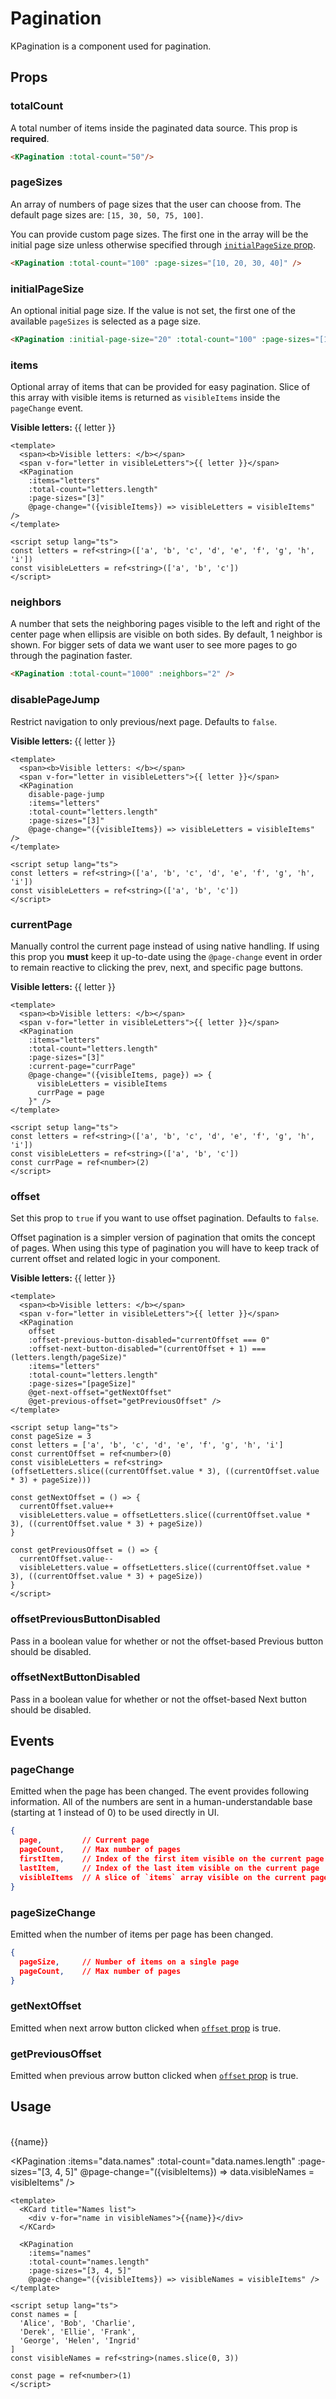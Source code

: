 # Pagination

KPagination is a component used for pagination.

<KPagination :total-count="300"/>

## Props

### totalCount

A total number of items inside the paginated data source. This prop is **required**.

```html
<KPagination :total-count="50"/>
```

### pageSizes

An array of numbers of page sizes that the user can choose from. The default page sizes are: `[15, 30, 50, 75, 100]`.

You can provide custom page sizes. The first one in the array will be the initial page size unless otherwise specified through [`initialPageSize` prop](#initialpagesize).

<KPagination :total-count="100" :page-sizes="[10, 20, 30, 40]" />

```html
<KPagination :total-count="100" :page-sizes="[10, 20, 30, 40]" />
```

### initialPageSize

An optional initial page size. If the value is not set, the first one of the available `pageSizes` is selected as a page size.

<KPagination :initial-page-size="20" :total-count="100" :page-sizes="[10, 20, 30, 40]" />

```html
<KPagination :initial-page-size="20" :total-count="100" :page-sizes="[10, 20, 30, 40]" />
```

### items

Optional array of items that can be provided for easy pagination. Slice of this array with visible items is returned as `visibleItems` inside the `pageChange` event.

<KComponent :data="{ letters: ['a', 'b', 'c', 'd', 'e', 'f', 'g', 'h', 'i'], visibleLetters: ['a', 'b', 'c']}" v-slot="{ data }">
  <div>
    <span><b>Visible letters: </b></span>
    <span v-for="letter in data.visibleLetters">{{ letter }}</span>
    <KPagination
      :items="data.letters"
      :total-count="data.letters.length"
      :page-sizes="[3]"
      @page-change="({visibleItems}) => data.visibleLetters = visibleItems" />
  </div>
</KComponent>

```vue
<template>
  <span><b>Visible letters: </b></span>
  <span v-for="letter in visibleLetters">{{ letter }}</span>
  <KPagination
    :items="letters"
    :total-count="letters.length"
    :page-sizes="[3]"
    @page-change="({visibleItems}) => visibleLetters = visibleItems" />
</template>

<script setup lang="ts">
const letters = ref<string>(['a', 'b', 'c', 'd', 'e', 'f', 'g', 'h', 'i'])
const visibleLetters = ref<string>(['a', 'b', 'c'])
</script>
```

### neighbors

A number that sets the neighboring pages visible to the left and right of the center page when ellipsis are visible on both sides. By default, 1 neighbor is shown. For bigger sets of data we want user to see more pages to go through the pagination faster.

<KPagination :total-count="1000" :neighbors="2" />

```html
<KPagination :total-count="1000" :neighbors="2" />
```

### disablePageJump

Restrict navigation to only previous/next page. Defaults to `false`.

<KComponent :data="{ letters: ['a', 'b', 'c', 'd', 'e', 'f', 'g', 'h', 'i'], visibleLetters: ['a', 'b', 'c']}" v-slot="{ data }">
  <div>
    <span><b>Visible letters: </b></span>
    <span v-for="letter in data.visibleLetters">{{ letter }} </span>
    <KPagination :items="data.letters" :total-count="data.letters.length" :page-sizes="[3]" disable-page-jump @page-change="({visibleItems}) => data.visibleLetters = visibleItems" />
  </div>
</KComponent>

```vue
<template>
  <span><b>Visible letters: </b></span>
  <span v-for="letter in visibleLetters">{{ letter }}</span>
  <KPagination
    disable-page-jump
    :items="letters"
    :total-count="letters.length"
    :page-sizes="[3]"
    @page-change="({visibleItems}) => visibleLetters = visibleItems" />
</template>

<script setup lang="ts">
const letters = ref<string>(['a', 'b', 'c', 'd', 'e', 'f', 'g', 'h', 'i'])
const visibleLetters = ref<string>(['a', 'b', 'c'])
</script>
```

### currentPage

Manually control the current page instead of using native handling. If using this prop you **must** keep it up-to-date using the `@page-change` event in order to remain reactive to clicking the prev, next, and specific page buttons.

<KComponent :data="{ letters: ['a', 'b', 'c', 'd', 'e', 'f', 'g', 'h', 'i'], visibleLetters: ['d', 'e', 'f'], currPage: 2}" v-slot="{ data }">
  <div>
    <span><b>Visible letters: </b></span>
    <span v-for="letter in data.visibleLetters">{{ letter }}</span>
    <KPagination
      :items="data.letters"
      :total-count="data.letters.length"
      :page-sizes="[3]"
      :current-page="data.currPage"
      @page-change="({visibleItems, page}) => { data.visibleLetters = visibleItems; data.currPage = page }" />
  </div>
</KComponent>

```vue
<template>
  <span><b>Visible letters: </b></span>
  <span v-for="letter in visibleLetters">{{ letter }}</span>
  <KPagination
    :items="letters"
    :total-count="letters.length"
    :page-sizes="[3]"
    :current-page="currPage"
    @page-change="({visibleItems, page}) => {
      visibleLetters = visibleItems
      currPage = page
    }" />
</template>

<script setup lang="ts">
const letters = ref<string>(['a', 'b', 'c', 'd', 'e', 'f', 'g', 'h', 'i'])
const visibleLetters = ref<string>(['a', 'b', 'c'])
const currPage = ref<number>(2)
</script>
```

### offset

Set this prop to `true` if you want to use offset pagination. Defaults to `false`.

Offset pagination is a simpler version of pagination that omits the concept of pages. When using this type of pagination you will have to keep track of current offset and related logic in your component.

<div>
  <span><b>Visible letters: </b></span>
  <span v-for="letter in offsetVisibleLetters">{{ letter }}</span>
  <KPagination
    offset
    :offset-previous-button-disabled="currentOffset === 0"
    :offset-next-button-disabled="(currentOffset + 1) === (offsetLetters.length/offsetPageSize)"
    :items="offsetLetters"
    :total-count="offsetLetters.length"
    :page-sizes="[offsetPageSize]"
    @get-next-offset="getNextOffset"
    @get-previous-offset="getPreviousOffset" />
</div>

```vue
<template>
  <span><b>Visible letters: </b></span>
  <span v-for="letter in visibleLetters">{{ letter }}</span>
  <KPagination
    offset
    :offset-previous-button-disabled="currentOffset === 0"
    :offset-next-button-disabled="(currentOffset + 1) === (letters.length/pageSize)"
    :items="letters"
    :total-count="letters.length"
    :page-sizes="[pageSize]"
    @get-next-offset="getNextOffset"
    @get-previous-offset="getPreviousOffset" />
</template>

<script setup lang="ts">
const pageSize = 3
const letters = ['a', 'b', 'c', 'd', 'e', 'f', 'g', 'h', 'i']
const currentOffset = ref<number>(0)
const visibleLetters = ref<string>(offsetLetters.slice((currentOffset.value * 3), ((currentOffset.value * 3) + pageSize)))

const getNextOffset = () => {
  currentOffset.value++
  visibleLetters.value = offsetLetters.slice((currentOffset.value * 3), ((currentOffset.value * 3) + pageSize))
}

const getPreviousOffset = () => {
  currentOffset.value--
  visibleLetters.value = offsetLetters.slice((currentOffset.value * 3), ((currentOffset.value * 3) + pageSize))
}
</script>
```

### offsetPreviousButtonDisabled

Pass in a boolean value for whether or not the offset-based Previous button should be disabled.

### offsetNextButtonDisabled

Pass in a boolean value for whether or not the offset-based Next button should be disabled.

## Events

### pageChange

Emitted when the page has been changed. The event provides following information. All of the numbers are sent in a human-understandable base (starting at 1 instead of 0) to be used directly in UI.

```json
{
  page,         // Current page
  pageCount,    // Max number of pages
  firstItem,    // Index of the first item visible on the current page
  lastItem,     // Index of the last item visible on the current page
  visibleItems  // A slice of `items` array visible on the current page
}
```

### pageSizeChange

Emitted when the number of items per page has been changed.

```json
{
  pageSize,     // Number of items on a single page
  pageCount,    // Max number of pages
}
```

### getNextOffset

Emitted when next arrow button clicked when [`offset` prop](#offset) is true.

### getPreviousOffset

Emitted when previous arrow button clicked when [`offset` prop](#offset) is true.

## Usage

<br/>
<KComponent :data="{ names: ['Alice', 'Bob', 'Charlie', 'Derek', 'Ellie', 'Frank', 'George', 'Helen', 'Ingrid'], visibleNames: ['Alice', 'Bob', 'Charlie'], page: 1}" v-slot="{ data }">
  <div>
    <KCard title="Names list">
      <div v-for="name in data.visibleNames">
        {{name}}
      </div>
    </KCard>

  <KPagination
    :items="data.names"
    :total-count="data.names.length"
    :page-sizes="[3, 4, 5]"
    @page-change="({visibleItems}) => data.visibleNames = visibleItems" />
  </div>
</KComponent>

```vue
<template>
  <KCard title="Names list">
    <div v-for="name in visibleNames">{{name}}</div>
  </KCard>

  <KPagination
    :items="names"
    :total-count="names.length"
    :page-sizes="[3, 4, 5]"
    @page-change="({visibleItems}) => visibleNames = visibleItems" />
</template>

<script setup lang="ts">
const names = [
  'Alice', 'Bob', 'Charlie',
  'Derek', 'Ellie', 'Frank',
  'George', 'Helen', 'Ingrid'
]
const visibleNames = ref<string>(names.slice(0, 3))

const page = ref<number>(1)
</script>
```

<script setup lang="ts">
import { ref } from 'vue'

const offsetPageSize = 3
const offsetLetters = ['a', 'b', 'c', 'd', 'e', 'f', 'g', 'h', 'i']
const currentOffset = ref<number>(0)
const offsetVisibleLetters = ref<string>(offsetLetters.slice((currentOffset.value * 3), ((currentOffset.value * 3) + offsetPageSize)))

const getNextOffset = () => {
  currentOffset.value++
  offsetVisibleLetters.value = offsetLetters.slice((currentOffset.value * 3), ((currentOffset.value * 3) + offsetPageSize))
}

const getPreviousOffset = () => {
  currentOffset.value--
  offsetVisibleLetters.value = offsetLetters.slice((currentOffset.value * 3), ((currentOffset.value * 3) + offsetPageSize))
}
</script>

